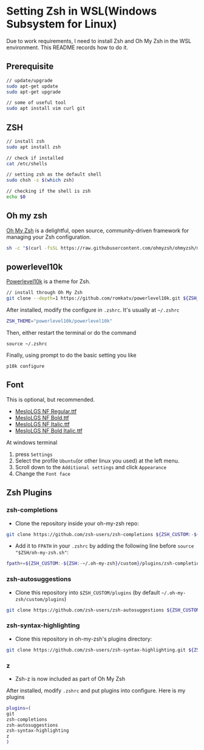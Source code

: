 # Setting Zsh in WSL(Windows Subsystem for Linux)

Due to work requirements, I need to install Zsh and Oh My Zsh in the WSL environment. This README records how to do it.

## Prerequisite

```bash
// update/upgrade
sudo apt-get update
sudo apt-get upgrade

// some of useful tool
sudo apt install vim curl git
```


## ZSH

```bash
// install zsh
sudo apt install zsh

// check if installed
cat /etc/shells

// setting zsh as the default shell
sudo chsh -s $(which zsh)

// checking if the shell is zsh
echo $0
```

## Oh my zsh
[Oh My Zsh](https://github.com/ohmyzsh/ohmyzsh) is a delightful, open source, community-driven framework for managing your Zsh configuration.

```bash
sh -c "$(curl -fsSL https://raw.githubusercontent.com/ohmyzsh/ohmyzsh/master/tools/install.sh)"
```

## powerlevel10k
[Powerlevel10k](https://github.com/romkatv/powerlevel10k) is a theme for Zsh.

```bash
// install through Oh My Zsh
git clone --depth=1 https://github.com/romkatv/powerlevel10k.git ${ZSH_CUSTOM:-$HOME/.oh-my-zsh/custom}/themes/powerlevel10k
```

After installed, modify the configure in `.zshrc`. It's usually at `~/.zshrc`
```bash
ZSH_THEME="powerlevel10k/powerlevel10k"
```

Then, either restart the terminal or do the command
```
source ~/.zshrc
```

Finally, using prompt to do the basic setting you like
```
p10k configure
```

## Font
This is optional, but recommended.

  * [MesloLGS NF Regular.ttf](https://github.com/romkatv/powerlevel10k-media/raw/master/MesloLGS%20NF%20Regular.ttf)
  * [MesloLGS NF Bold.ttf](https://github.com/romkatv/powerlevel10k-media/raw/master/MesloLGS%20NF%20Bold.ttf)
  * [MesloLGS NF Italic.ttf](https://github.com/romkatv/powerlevel10k-media/raw/master/MesloLGS%20NF%20Italic.ttf)
  * [MesloLGS NF Bold Italic.ttf](https://github.com/romkatv/powerlevel10k-media/raw/master/MesloLGS%20NF%20Bold%20Italic.ttf)

At windows terminal

  1. press `Settings`
  2. Select the profile `Ubuntu`(or other linux you used) at the left menu.
  3. Scroll down to the `Additional settings` and click `Appearance`
  4. Change the `Font face`

## Zsh Plugins

### zsh-completions
* Clone the repository inside your oh-my-zsh repo:
```bash
git clone https://github.com/zsh-users/zsh-completions ${ZSH_CUSTOM:-${ZSH:-~/.oh-my-zsh}/custom}/plugins/zsh-completions
```
* Add it to `FPATH` in your `.zshrc` by adding the following line before `source "$ZSH/oh-my-zsh.sh"`:
```bash
fpath+=${ZSH_CUSTOM:-${ZSH:-~/.oh-my-zsh}/custom}/plugins/zsh-completions/src
```

### zsh-autosuggestions
* Clone this repository into `$ZSH_CUSTOM/plugins` (by default `~/.oh-my-zsh/custom/plugins`)
```bash
git clone https://github.com/zsh-users/zsh-autosuggestions ${ZSH_CUSTOM:-~/.oh-my-zsh/custom}/plugins/zsh-autosuggestions
```

### zsh-syntax-highlighting
* Clone this repository in oh-my-zsh's plugins directory:
```bash
git clone https://github.com/zsh-users/zsh-syntax-highlighting.git ${ZSH_CUSTOM:-~/.oh-my-zsh/custom}/plugins/zsh-syntax-highlighting
```

### z
* Zsh-z is now included as part of Oh My Zsh

After installed, modify `.zshrc` and put plugins into configure. Here is my plugins
```bash
plugins=(
git
zsh-completions
zsh-autosuggestions
zsh-syntax-highlighting
z
)
```
